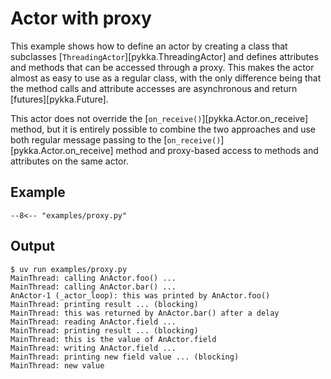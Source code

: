 # Actor with proxy

This example shows how to define an actor by creating a class that subclasses
[`ThreadingActor`][pykka.ThreadingActor] and defines attributes and methods that
can be accessed through a proxy. This makes the actor almost as easy to use as a
regular class, with the only difference being that the method calls and
attribute accesses are asynchronous and return [futures][pykka.Future].

This actor does not override the [`on_receive()`][pykka.Actor.on_receive]
method, but it is entirely possible to combine the two approaches and use both
regular message passing to the [`on_receive()`][pykka.Actor.on_receive] method
and proxy-based access to methods and attributes on the same actor.

## Example

```title="examples/proxy.py"
--8<-- "examples/proxy.py"
```

## Output

```console
$ uv run examples/proxy.py
MainThread: calling AnActor.foo() ...
MainThread: calling AnActor.bar() ...
AnActor-1 (_actor_loop): this was printed by AnActor.foo()
MainThread: printing result ... (blocking)
MainThread: this was returned by AnActor.bar() after a delay
MainThread: reading AnActor.field ...
MainThread: printing result ... (blocking)
MainThread: this is the value of AnActor.field
MainThread: writing AnActor.field ...
MainThread: printing new field value ... (blocking)
MainThread: new value
```
